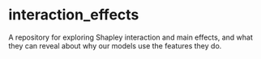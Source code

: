 # interaction_effects

A repository for exploring Shapley interaction and main effects, and what they can reveal about why our models use the features they do.